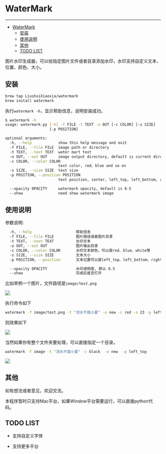 # WaterMark

---
<!-- TOC -->

- [WaterMark](#watermark)
    - [安装](#安装)
    - [使用说明](#使用说明)
    - [其他](#其他)
    - [TODO LIST](#todo-list)

<!-- /TOC -->

图片水印生成器，可以给指定图片文件或者目录添加水印，水印支持自定义文本、位置、颜色、大小。

## 安装

```bash
brew tap LiushuiXiaoxia/watermark
brew install watermark
```

执行`watermark -h`，显示帮助信息，说明安装成功。

```bash
$ watermark -h
usage: watermark.py [-h] -f FILE -t TEXT -o OUT [-c COLOR] [-s SIZE]
                    [-p POSITION]

optional arguments:
  -h, --help            show this help message and exit
  -f FILE, --file FILE  image path or directory
  -t TEXT, --text TEXT  water mart text
  -o OUT, --out OUT     image output directory, default is current directory
  -c COLOR, --color COLOR
                        text color, red、blue and so on
  -s SIZE, --size SIZE  text size
  -p POSITION, --position POSITION
                        text position, center, left_top, left_bottom, right_top, right_bottom, center_bottom, default is right_bottom

  --opacity OPACITY     watermark opacity, default is 0.5
  --show                need show watermark image
```

## 使用说明

参数说明:

```bash
  -h, --help                    帮助信息
  -f FILE, --file FILE          图片路径或者图片目录
  -t TEXT, --text TEXT          水印文本
  -o OUT, --out OUT             图片输出目录
  -c COLOR, --color COLOR       水印文本颜色，可以是red、blue、white等
  -s SIZE, --size SIZE          文本大小
  -p POSITION, --position       文本位置可以是left_top、left_bottom、right_top、right_bottom center，默认是right_bottom

  --opacity OPACITY             水印透明度, 默认 0.5
  --show                        完成后是否打开
```

比如举例一个图片，文件路径是`image/test.png`

![](https://raw.githubusercontent.com/LiushuiXiaoxia/WaterMark/master/doc/test.png)

执行命令如下

```bash
watermark -f image/test.png -t "流水不腐小夏" -o new -c red -s 23 -p left_top
```

则效果如下

![](https://raw.githubusercontent.com/LiushuiXiaoxia/WaterMark/master/doc/1.png)

当然如果你有整个文件夹要处理，可以直接指定一个目录。

```bash
watermark -f image -t "流水不腐小夏" -c black  -o new  -p left_top
```

![](https://raw.githubusercontent.com/LiushuiXiaoxia/WaterMark/master/doc/2.png)

## 其他

如有想法或者意见，欢迎交流。

本程序暂时只支持Mac平台，如果Window平台需要运行，可以直接python代码。

## TODO LIST

* 支持自定义字体

* 支持更多平台

